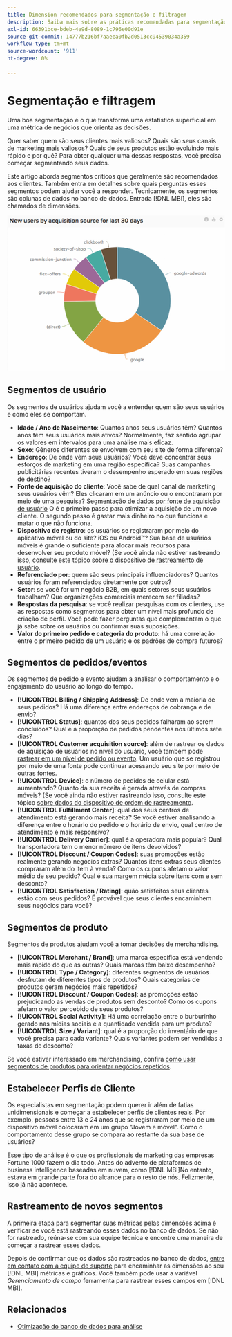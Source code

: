 ```yaml
---
title: Dimension recomendados para segmentação e filtragem
description: Saiba mais sobre as práticas recomendadas para segmentação e filtragem.
exl-id: 66391bce-bdeb-4e9d-8089-1c796e00d91e
source-git-commit: 14777b216bf7aaeea0fb2d0513cc94539034a359
workflow-type: tm+mt
source-wordcount: '911'
ht-degree: 0%

---
```


# Segmentação e filtragem

Uma boa segmentação é o que transforma uma estatística superficial em uma métrica de negócios que orienta as decisões.

Quer saber quem são seus clientes mais valiosos? Quais são seus canais de marketing mais valiosos? Quais de seus produtos estão evoluindo mais rápido e por quê? Para obter qualquer uma dessas respostas, você precisa começar segmentando seus dados.

Este artigo aborda segmentos críticos que geralmente são recomendados aos clientes. Também entra em detalhes sobre quais perguntas esses segmentos podem ajudar você a responder. Tecnicamente, os segmentos são colunas de dados no banco de dados. Entrada [!DNL MBI], eles são chamados de dimensões.

![](../../mbi/assets/mbi-critical-segments.png)


## Segmentos de usuário

Os segmentos de usuários ajudam você a entender quem são seus usuários e como eles se comportam.

* **Idade / Ano de Nascimento**: Quantos anos seus usuários têm? Quantos anos têm seus usuários mais ativos? Normalmente, faz sentido agrupar os valores em intervalos para uma análise mais eficaz.
* **Sexo**: Gêneros diferentes se envolvem com seu site de forma diferente?
* **Endereço**: De onde vêm seus usuários? Você deve concentrar seus esforços de marketing em uma região específica? Suas campanhas publicitárias recentes tiveram o desempenho esperado em suas regiões de destino?
* **Fonte de aquisição do cliente**\: Você sabe de qual canal de marketing seus usuários vêm? Eles clicaram em um anúncio ou o encontraram por meio de uma pesquisa? [Segmentação de dados por fonte de aquisição de usuário](../data-analyst/analysis/google-track-user-acq.md) O é o primeiro passo para otimizar a aquisição de um novo cliente. O segundo passo é gastar mais dinheiro no que funciona e matar o que não funciona.
* **Dispositivo de registro**: os usuários se registraram por meio do aplicativo móvel ou do site? iOS ou Android™? Sua base de usuários móveis é grande o suficiente para alocar mais recursos para desenvolver seu produto móvel? (Se você ainda não estiver rastreando isso, consulte este tópico [sobre o dispositivo de rastreamento de usuário](../data-analyst/analysis/track-usr-dev-browser.md).
* **Referenciado por**: quem são seus principais influenciadores? Quantos usuários foram referenciados diretamente por outros?
* **Setor**: se você for um negócio B2B, em quais setores seus usuários trabalham? Que organizações comerciais merecem ser filiadas?
* **Respostas da pesquisa**: se você realizar pesquisas com os clientes, use as respostas como segmentos para obter um nível mais profundo de criação de perfil. Você pode fazer perguntas que complementam o que já sabe sobre os usuários ou confirmar suas suposições.
* **Valor do primeiro pedido e categoria do produto**: há uma correlação entre o primeiro pedido de um usuário e os padrões de compra futuros?

## Segmentos de pedidos/eventos

Os segmentos de pedido e evento ajudam a analisar o comportamento e o engajamento do usuário ao longo do tempo.

* **[!UICONTROL Billing / Shipping Address]**: De onde vem a maioria de seus pedidos? Há uma diferença entre endereços de cobrança e de envio?
* **[!UICONTROL Status]**: quantos dos seus pedidos falharam ao serem concluídos? Qual é a proporção de pedidos pendentes nos últimos sete dias?
* **[!UICONTROL Customer acquisition source]**: além de rastrear os dados de aquisição de usuários no nível do usuário, você também pode [rastrear em um nível de pedido ou evento](../data-analyst/analysis/google-track-user-acq.md). Um usuário que se registrou por meio de uma fonte pode continuar acessando seu site por meio de outras fontes.
* **[!UICONTROL Device]**: o número de pedidos de celular está aumentando? Quanto da sua receita é gerada através de compras móveis? (Se você ainda não estiver rastreando isso, consulte este tópico [sobre dados do dispositivo de ordem de rastreamento](../data-analyst/analysis/track-usr-dev-browser.md).
* **[!UICONTROL Fulfillment Center]**: qual dos seus centros de atendimento está gerando mais receita? Se você estiver analisando a diferença entre o horário do pedido e o horário de envio, qual centro de atendimento é mais responsivo?
* **[!UICONTROL Delivery Carrier]**: qual é a operadora mais popular? Qual transportadora tem o menor número de itens devolvidos?
* **[!UICONTROL Discount / Coupon Codes]**: suas promoções estão realmente gerando negócios extras? Quantos itens extras seus clientes compraram além do item à venda? Como os cupons afetam o valor médio de seu pedido? Qual é sua margem média sobre itens com e sem desconto?
* **[!UICONTROL Satisfaction / Rating]**: quão satisfeitos seus clientes estão com seus pedidos? É provável que seus clientes encaminhem seus negócios para você?

## Segmentos de produto

Segmentos de produtos ajudam você a tomar decisões de merchandising.

* **[!UICONTROL Merchant / Brand]**: uma marca específica está vendendo mais rápido do que as outras? Quais marcas têm baixo desempenho?
* **[!UICONTROL Type / Category]**: diferentes segmentos de usuários desfrutam de diferentes tipos de produtos? Quais categorias de produtos geram negócios mais repetidos?
* **[!UICONTROL Discount / Coupon Codes]**: as promoções estão prejudicando as vendas de produtos sem desconto? Como os cupons afetam o valor percebido de seus produtos?
* **[!UICONTROL Social Activity]**: Há uma correlação entre o burburinho gerado nas mídias sociais e a quantidade vendida para um produto?
* **[!UICONTROL Size / Variant]**: qual é a proporção do inventário de que você precisa para cada variante? Quais variantes podem ser vendidas a taxas de desconto?

Se você estiver interessado em merchandising, confira [como usar segmentos de produtos para orientar negócios repetidos](../data-analyst/analysis/most-value-source-channel.md).

## Estabelecer Perfis de Cliente

Os especialistas em segmentação podem querer ir além de fatias unidimensionais e começar a estabelecer perfis de clientes reais. Por exemplo, pessoas entre 13 e 24 anos que se registraram por meio de um dispositivo móvel colocaram em um grupo &quot;Jovem e móvel&quot;. Como o comportamento desse grupo se compara ao restante da sua base de usuários?

Esse tipo de análise é o que os profissionais de marketing das empresas Fortune 1000 fazem o dia todo. Antes do advento de plataformas de business intelligence baseadas em nuvem, como [!DNL MBI]No entanto, estava em grande parte fora do alcance para o resto de nós. Felizmente, isso já não acontece.

## Rastreamento de novos segmentos

A primeira etapa para segmentar suas métricas pelas dimensões acima é verificar se você está rastreando esses dados no banco de dados. Se não for rastreado, reúna-se com sua equipe técnica e encontre uma maneira de começar a rastrear esses dados.

Depois de confirmar que os dados são rastreados no banco de dados, [entre em contato com a equipe de suporte](https://experienceleague.adobe.com/docs/commerce-knowledge-base/kb/troubleshooting/miscellaneous/mbi-service-policies.html?lang=en) para encaminhar as dimensões ao seu [!DNL MBI] métricas e gráficos. Você também pode usar a variável *Gerenciamento de campo* ferramenta para rastrear esses campos em [!DNL MBI].

## Relacionados

* [Otimização do banco de dados para análise](../best-practices/opt-db-analysis.md)

